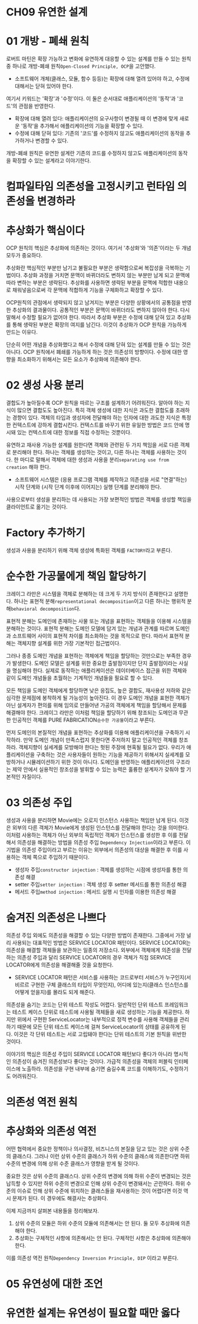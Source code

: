 
# CH09 유연한 설계

# 01 개방 - 폐쇄 원칙

로버트 마틴은 확장 가능하고 변화에 유연하게 대응할 수 있는 설계를 만들 수 있는 원칙 중 하나로 개방-폐쇄 원칙`Open-Closed Principle, OCP`을 고안했다. 

- 소프트웨어 개체(클래스, 모듈, 함수 등등)는 확장에 대해 열려 있어야 하고, 수정에 대해서는 닫혀 있어야 한다.

여기서 키워드는 '확장'과 '수정'이다. 이 둘은 순서대로 애플리케이션의 '동작'과 '코드'의 관점을 반영한다.

- 확장에 대해 열려 있다: 애플리케이션의 요구사항이 변경될 때 이 변경에 맞게 새로운 '동작'을 추가해서 애플리케이션의 기능을 확장할 수 있다.
- 수정에 대해 닫혀 있다: 기존의 '코드'를 수정하지 않고도 애플리케이션의 동작을 추가하거나 변경할 수 있다.

개방-폐쇄 원칙은 유연한 설계란 기존의 코드를 수정하지 않고도 애플리케이션의 동작을 확장할 수 있는 설계라고 이야기한다. 

# 컴파일타임 의존성을 고정시키고 런타임 의존성을 변경하라

# 추상화가 핵심이다

OCP 원칙의 핵심은 추상화에 의존하는 것이다. 여기서 '추상화'와 '의존'이라는 두 개념 모두가 중요하다.

추상화란 핵심적인 부분만 남기고 불필요한 부분은 생략함으로써 복잡성을 극복하는 기법이다. 추상화 과정을 거치면 문맥이 바뀌더라도 변하지 않는 부분만 남게 되고 문맥에 따라 변하는 부분은 생략된다. 추상화를 사용하면 생략된 부분을 문맥에 적합한 내용으로 채워넣음으로써 각 문맥에 적합하게 기능을 구체화하고 확장할 수 있다.

OCP원칙의 관점에서 생략되지 않고 남겨지는 부분은 다양한 상황에서의 공통점을 반영한 추상화의 결과물이다. 공통적인 부분은 문맥이 바뀌더라도 변하지 않아야 한다. 다시 말해서 수정할 필요가 없어야 한다. 따라서 추상화 부분은 수정에 대해 닫혀 있고 추상화를 통해 생략된 부분은 확장의 여지를 남긴다. 이것이 추상화가 OCP 원칙을 가능하게 만드는 이유다.

단순히 어떤 개념을 추상화했다고 해서 수정에 대해 닫혀 있는 설계를 만들 수 있는 것은 아니다. OCP 원칙에서 폐쇄를 가능하게 하는 것은 의존성의 방향이다. 수정에 대한 영향을 최소화하기 위해서는 모든 요소가 추상화에 의존해야 한다.

# 02 생성 사용 분리

결합도가 높아질수록 OCP 원칙을 따르는 구조를 설계하기 어려워진다. 알아야 하는 지식이 많으면 결합도도 높아진다. 특히 객체 생성에 대한 지식은 과도한 결합도를 초래하는 경향이 있다. 객체의 타입과 생성자에 전달해야 하는 인자에 대한 과도한 지식은 특정한 컨텍스트에 강하게 결합시킨다. 컨텍스트를 바꾸기 위한 유일한 방법은 코드 안에 명시돼 있는 컨텍스트에 대한 정보를 직접 수정하는 것뿐이다.


유연하고 재사용 가능한 설계를 원한다면 객체와 관련된 두 가지 책임을 서로 다른 객체로 분리해야 한다. 하나는 객체를 생성하는 것이고, 다른 하나는 객체를 사용하는 것이다. 한 마디로 말해서 객체에 대한 생성과 사용을 분리`separating use from creation` 해햐 한다.

- 소프트웨어 시스템은 (응용 프로그램 객체를 제작하고 의존성을 서로 "연결"하는) 시작 단계와 (시작 단계 이후에 이어지는) 실행 단계를 분리해야 한다.

사용으로부터 생성을 분리하는 데 사용되는 가장 보편적인 방법은 객체를 생성할 책임을 클라이언트로 옮기는 것이다. 

# Factory 추가하기

생성과 사용을 분리하기 위해 객체 생성에 특화된 객체를 `FACTORY`라고 부른다.

# 순수한 가공물에게 책임 할당하기

크레이그 라만은 시스템을 객체로 분해하는 데 크게 두 가지 방식이 존재한다고 설명한다. 하나는 표현적 분해`representational decomposition`이고 다른 하나는 행위적 분해`behavioral decomposition`다.

표현적 분해는 도메인에 존재하는 사물 또는 개념을 표현하는 객체들을 이용해 시스템을 분해하는 것이다. 표현적 분해는 도메인 모델에 담겨 있는 개념과 관계를 따르며 도메인과 소프트웨어 사이의 표현적 차이를 최소화하는 것을 목적으로 한다. 따라서 표현적 분해는 객체지향 설계를 위한 가장 기본적인 접근법이다.

그러나 종종 도메인 개념을 표현하는 객체에게 책임을 할당하는 것만으로는 부족한 경우가 발생한다. 도메인 모델은 설계를 위한 중요한 출발점이지만 단지 출발점이라는 사실을 명심해야 한다. 실제로 동작하는 애플리케이션은 데이터베이스 접근을 위한 객체와 같이 도메인 개념들을 초월하는 기계적인 개념들을 필요로 할 수 있다.

모든 책임을 도메인 객체에게 할당하면 낮은 응집도, 높은 결합도, 재사용성 저하와 같은 심각한 문제점에 봉착하게 될 가능성이 높아진다. 이 경우 도메인 개념을 표현한 객체가 아닌 설계자가 편의를 위해 임의로 만들어낸 가공의 객체에게 책임을 할당해서 문제를 해결해야 한다. 크레이그 라만은 이처럼 책임을 할당하기 위해 창조되는 도메인과 무관한 인공적인 객체를 PURE FABRICATION`순수한 가공물`이라고 부른다.

먼저 도메인의 본질적인 개념을 표현하는 추상화를 이용해 애플리케이션을 구축하기 시작하라. 만약 도메인 개념이 만족스럽지 못한다면 주저하지 말고 인공적인 객체를 창조하라. 객체지향이 실세계를 모방해야 한다는 헛된 주장에 현혹될 필요가 없다. 우리가 애플리케이션을 구축하는 것은 사용자들이 원하는 기능을 제공하기 위해서지 실세계를 모방하거나 시뮬레이션하기 위한 것이 아니다. 도메인을 반영하는 애플리케이션의 구조라는 제약 안에서 실용적인 창조성을 발휘할 수 있는 능력은 훌륭한 설계자가 갖춰야 할 기본적인 자질이다.

# 03 의존성 주입

생성과 사용을 분리하면 Movie에는 오로지 인스턴스 사용하는 책임만 남게 된다. 이것은 외부의 다른 객체가 Movie에게 생성된 인스턴스를 전달해야 한다는 것을 의미한다. 이처럼 사용하는 객체가 아닌 외부의 독립적인 객체가 인스턴스를 생성한 후 이를 전달해서 의존성을 해결하는 방법을 의존성 주입 `Dependency Injection`이라고 부른다. 이 기법을 의존성 주입이라고 부르는 이유는 외부에서 의존성의 대상을 해결한 후 이를 사용하는 객체 쪽으로 주입하기 때문이다.

- 생성자 주입`constructor injection` : 객체를 생성하는 시점에 생성자를 통한 의존성 해결
- setter 주입`setter injection` : 객체 생성 후 setter 메서드를 통한 의존성 해결
- 메서드 주입`method injection` : 메서드 실행 시 인자를 이용한 의존성 해결

# 숨겨진 의존성은 나쁘다

의존성 주입 외에도 의존성을 해결할 수 있는 다양한 방법이 존재한다. 그중에서 가장 널리 사용되는 대표적인 방법은 SERVICE LOCATOR 패턴이다. SERVICE LOCATOR는 의존성을 해결할 객체들을 보관하는 일종의 저장소다. 외부에서 객체에게 의존성을 전달하는 의존성 주입과 달리 SERVICE LOCATOR의 경우 객체가 직접 SERVICE LOCATOR에게 의존성을 해결해줄 것을 요청한다.

- SERVICE LOCATOR 패턴은 서비스를 사용하는 코드로부터 서비스가 누구인지(서비르르 구현한 구체 클래스의 타입이 무엇인지), 어디에 있는지(클래스 인스턴스를 어떻게 얻을지)를 몰라도 되게 해준다.

의존성을 숨기는 코드는 단위 테스트 작성도 어렵다. 일반적인 단위 테스트 프레임워크는 테스트 케이스 단위로 테스트에 사용될 객체들을 새로 생성하는 기능을 제공한다. 하지만 위에서 구현한 ServiceLocator는 내부적으로 정적 변수를 사용해 객체들을 관리하기 때문에 모든 단위 테스트 케이스에 걸쳐 ServiceLocator의 상태를 공유하게 된다. 이것은 각 단위 테스트는 서로 고립돼야 한다는 단위 테스트의 기본 원칙을 위반한 것이다.

이야기의 핵심은 의존성 주입이 SERVICE LOCATOR 패턴보다 좋다가 아니라 명시적인 의존성이 숨겨진 의존성보다 좋다는 것이다. 가급적 의존성을 객체의 퍼블릭 인터페이스에 노출하라. 의존성을 구현 내부에 숨기면 숨길수록 코드를 이해하기도, 수정하기도 어려워진다.

# 의존성 역전 원칙

# 추상화와 의존성 역전

어떤 협력에서 중요한 정책이나 의사결정, 비즈니스의 본질을 담고 있는 것은 상위 수준의 클래스다.
그러나 이런 상위 수준의 클래스가 하위 수준의 클래스에 의존한다면 하위 수준의 변경에 의해 상위 수준 클래스가 영향을 받게 될 것이다. 

중요한 것은 상위 수준의 클래스다. 상위 수준의 변경에 의해 하위 수준이 변경되는 것은 납득할 수 있지만 하위 수준의 변경으로 인해 상위 수준이 변경돼서는 곤란하다. 하위 수준의 이슈로 인해 상위 수준에 위치하는 클래스들을 재사용하는 것이 어렵다면 이것 역시 문제가 된다. 이 경우에도 해결사는 추상화다.

이제 지금까지 살펴본 내용들을 정리해보자.

1. 상위 수준의 모듈은 하위 수준의 모듈에 의존해서는 안 된다. 둘 모두 추상화에 의존해야 한다.
2. 추상화는 구체적인 사항에 의존해서는 안 된다. 구체적인 사항은 추상화에 의존해야 한다.

이를 의존성 역전 원칙`Dependency Inversion Principle, DIP` 이라고 부른다. 

# 05 유연성에 대한 조언

# 유연한 설계는 유연성이 필요할 때만 옳다









